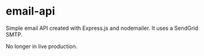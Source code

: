# email-api

Simple email API created with Express.js and nodemailer. It uses a SendGrid SMTP. 

No longer in live production.
